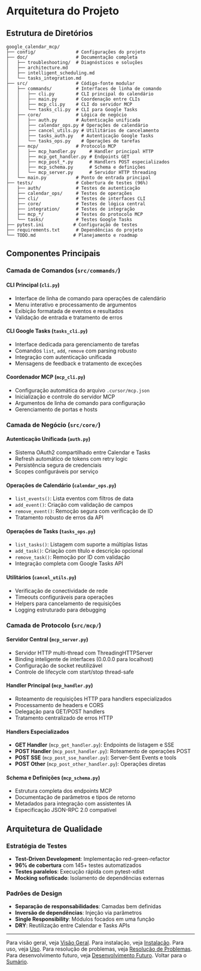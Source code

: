 # Arquitetura do Projeto

## Estrutura de Diretórios

```
google_calendar_mcp/
├── config/               # Configurações do projeto
├── doc/                  # Documentação completa
│   ├── troubleshooting/  # Diagnósticos e soluções
│   ├── architecture.md
│   ├── intelligent_scheduling.md
│   └── tasks_integration.md
├── src/                  # Código-fonte modular
│   ├── commands/         # Interfaces de linha de comando
│   │   ├── cli.py        # CLI principal do calendário
│   │   ├── main.py       # Coordenação entre CLIs
│   │   ├── mcp_cli.py    # CLI do servidor MCP
│   │   └── tasks_cli.py  # CLI para Google Tasks
│   ├── core/             # Lógica de negócio
│   │   ├── auth.py       # Autenticação unificada
│   │   ├── calendar_ops.py # Operações de calendário
│   │   ├── cancel_utils.py # Utilitários de cancelamento
│   │   ├── tasks_auth.py   # Autenticação Google Tasks
│   │   └── tasks_ops.py    # Operações de tarefas
│   ├── mcp/              # Protocolo MCP
│   │   ├── mcp_handler.py     # Handler principal HTTP
│   │   ├── mcp_get_handler.py # Endpoints GET
│   │   ├── mcp_post_*.py      # Handlers POST especializados
│   │   ├── mcp_schema.py      # Schema e definições
│   │   └── mcp_server.py      # Servidor HTTP threading
│   └── main.py           # Ponto de entrada principal
├── tests/                # Cobertura de testes (96%)
│   ├── auth/             # Testes de autenticação
│   ├── calendar_ops/     # Testes de operações
│   ├── cli/              # Testes de interfaces CLI
│   ├── core/             # Testes de lógica central
│   ├── integration/      # Testes de integração
│   ├── mcp_*/            # Testes do protocolo MCP
│   └── tasks/            # Testes Google Tasks
├── pytest.ini           # Configuração de testes
├── requirements.txt      # Dependências do projeto
└── TODO.md              # Planejamento e roadmap
```

## Componentes Principais

### Camada de Comandos (`src/commands/`)

#### CLI Principal (`cli.py`)
- Interface de linha de comando para operações de calendário
- Menu interativo e processamento de argumentos
- Exibição formatada de eventos e resultados
- Validação de entrada e tratamento de erros

#### CLI Google Tasks (`tasks_cli.py`)
- Interface dedicada para gerenciamento de tarefas
- Comandos `list`, `add`, `remove` com parsing robusto
- Integração com autenticação unificada
- Mensagens de feedback e tratamento de exceções

#### Coordenador MCP (`mcp_cli.py`)
- Configuração automática do arquivo `.cursor/mcp.json`
- Inicialização e controle do servidor MCP
- Argumentos de linha de comando para configuração
- Gerenciamento de portas e hosts

### Camada de Negócio (`src/core/`)

#### Autenticação Unificada (`auth.py`)
- Sistema OAuth2 compartilhado entre Calendar e Tasks
- Refresh automático de tokens com retry logic
- Persistência segura de credenciais
- Scopes configuráveis por serviço

#### Operações de Calendário (`calendar_ops.py`)
- `list_events()`: Lista eventos com filtros de data
- `add_event()`: Criação com validação de campos
- `remove_event()`: Remoção segura com verificação de ID
- Tratamento robusto de erros da API

#### Operações de Tasks (`tasks_ops.py`)
- `list_tasks()`: Listagem com suporte a múltiplas listas
- `add_task()`: Criação com título e descrição opcional
- `remove_task()`: Remoção por ID com validação
- Integração completa com Google Tasks API

#### Utilitários (`cancel_utils.py`)
- Verificação de conectividade de rede
- Timeouts configuráveis para operações
- Helpers para cancelamento de requisições
- Logging estruturado para debugging

### Camada de Protocolo (`src/mcp/`)

#### Servidor Central (`mcp_server.py`)
- Servidor HTTP multi-thread com ThreadingHTTPServer
- Binding inteligente de interfaces (0.0.0.0 para localhost)
- Configuração de socket reutilizável
- Controle de lifecycle com start/stop thread-safe

#### Handler Principal (`mcp_handler.py`)
- Roteamento de requisições HTTP para handlers especializados
- Processamento de headers e CORS
- Delegação para GET/POST handlers
- Tratamento centralizado de erros HTTP

#### Handlers Especializados
- **GET Handler** (`mcp_get_handler.py`): Endpoints de listagem e SSE
- **POST Handler** (`mcp_post_handler.py`): Roteamento de operações POST
- **POST SSE** (`mcp_post_sse_handler.py`): Server-Sent Events e tools
- **POST Other** (`mcp_post_other_handler.py`): Operações diretas

#### Schema e Definições (`mcp_schema.py`)
- Estrutura completa dos endpoints MCP
- Documentação de parâmetros e tipos de retorno
- Metadados para integração com assistentes IA
- Especificação JSON-RPC 2.0 compatível

## Arquitetura de Qualidade

### Estratégia de Testes
- **Test-Driven Development**: Implementação red-green-refactor
- **96% de cobertura** com 145+ testes automatizados
- **Testes paralelos**: Execução rápida com pytest-xdist
- **Mocking sofisticado**: Isolamento de dependências externas

### Padrões de Design
- **Separação de responsabilidades**: Camadas bem definidas
- **Inversão de dependências**: Injeção via parâmetros
- **Single Responsibility**: Módulos focados em uma função
- **DRY**: Reutilização entre Calendar e Tasks APIs

---
Para visão geral, veja [Visão Geral](overview.md).
Para instalação, veja [Instalação](installation.md).
Para uso, veja [Uso](usage.md).
Para resolução de problemas, veja [Resolução de Problemas](troubleshooting.md).
Para desenvolvimento futuro, veja [Desenvolvimento Futuro](future.md).
Voltar para o [Sumário](README.md).
